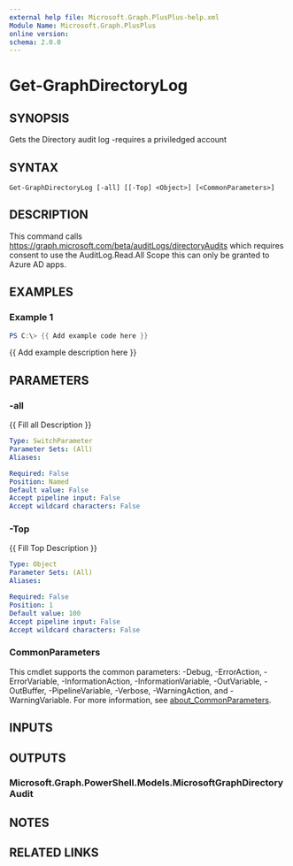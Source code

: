 ```yaml
---
external help file: Microsoft.Graph.PlusPlus-help.xml
Module Name: Microsoft.Graph.PlusPlus
online version:
schema: 2.0.0
---
```


# Get-GraphDirectoryLog

## SYNOPSIS
Gets the Directory audit log -requires a priviledged account

## SYNTAX

```
Get-GraphDirectoryLog [-all] [[-Top] <Object>] [<CommonParameters>]
```

## DESCRIPTION
This command calls https://graph.microsoft.com/beta/auditLogs/directoryAudits
which requires consent to use the AuditLog.Read.All Scope this can only be granted to Azure AD apps.

## EXAMPLES

### Example 1
```powershell
PS C:\> {{ Add example code here }}
```

{{ Add example description here }}

## PARAMETERS

### -all
{{ Fill all Description }}

```yaml
Type: SwitchParameter
Parameter Sets: (All)
Aliases:

Required: False
Position: Named
Default value: False
Accept pipeline input: False
Accept wildcard characters: False
```

### -Top
{{ Fill Top Description }}

```yaml
Type: Object
Parameter Sets: (All)
Aliases:

Required: False
Position: 1
Default value: 100
Accept pipeline input: False
Accept wildcard characters: False
```

### CommonParameters
This cmdlet supports the common parameters: -Debug, -ErrorAction, -ErrorVariable, -InformationAction, -InformationVariable, -OutVariable, -OutBuffer, -PipelineVariable, -Verbose, -WarningAction, and -WarningVariable. For more information, see [about_CommonParameters](http://go.microsoft.com/fwlink/?LinkID=113216).

## INPUTS

## OUTPUTS

### Microsoft.Graph.PowerShell.Models.MicrosoftGraphDirectoryAudit
## NOTES

## RELATED LINKS

